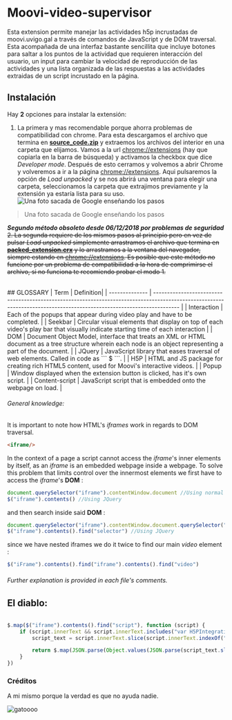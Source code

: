

# Moovi-video-supervisor

Esta extension permite manejar las actividades h5p incrustadas de moovi.uvigo.gal a través de comandos de JavaScript y de DOM traversal.
Esta acompañada de una interfaz bastante sencillita que incluye botones para saltar a los puntos de la actividad que requieren interacción del usuario, un input para cambiar la velocidad de reproducción de las actividades y una lista organizada de las respuestas a las actividades extraidas de un script incrustado en la página.

## Instalación

Hay **2** opciones para instalar la extensión:
1. La primera y mas recomendable porque ahorra problemas de compatibilidad con chrome. Para esta descargamos el archivo que termina en **[source_code.zip](https://github.com/valonsogit/moovi-video-supervisor/releases/latest)** y extraemos los archivos del interior en una carpeta que elijamos.
Vamos a la url [chrome://extensions]() (hay que copiarla en la barra de búsqueda) y activamos la checkbox que dice *Developer mode*.
Después de esto cerramos y volvemos a abrir Chrome y volveremos a ir a la página [chrome://extensions](). Aqui pulsaremos la opción de *Load unpacked* y se nos abrirá una ventana para elegir una carpeta, seleccionamos la carpeta que extrajimos previamente y la extensión ya estaría lista para su uso. 
![Una foto sacada de Google enseñando los pasos](https://wd.imgix.net/image/BrQidfK9jaQyIHwdw91aVpkPiib2/iYdLKFsJ1KSVGLhbLRvS.png)

>Una foto sacada de Google enseñando los pasos



***Segundo método obsoleto desde 06/12/2018 por problemas de seguridad***
~~2. La segunda requiere de los mismos pasos al principio pero en vez de pulsar *Load unpacked* simplemente arrastramos el archivo que termina en **[packed_extension.crx](https://github.com/valonsogit/moovi-video-supervisor/releases/latest)** y lo arrastramos a la ventana del navegador, siempre estando en [chrome://extensions]().
Es posible que este método no funcione por un problema de compatibilidad a la hora de comprimirse el archivo, si no funciona te recomiendo probar el modo 1.~~

<br>
## GLOSSARY
| Term           | Definition|
| -------------- | --------------------------------------------------------------------------------------------------------------------------------------------------------------------- |
| Interaction    | Each of the popups that appear during video play and have to be completed.                                                                                            |
| Seekbar        | Circular visual elements that display on top of each video's play bar that visually indicate starting time of each interaction                                        |
| DOM            | Document Object Model, interface that treats an  XML  or  HTML  document as a  tree structure  wherein each  node  is an  object representing a part of the document. |
| JQuery         | JavaScript library that eases traversal of web elements. Called in code as ```  $  ```.                                                                               |
| H5P            | HTML and JS package for creating rich HTML5 content, used for Moovi's interactive videos.                                                                             |
| Popup          | Window displayed when the extension button is clicked, has it's own script.                                                                                           |
| Content-script | JavaScript script that is embedded onto the webpage on load.                                                                                                          |
 
###### General knowledge:
It is important to note how HTML's *iframes* work in regards to DOM traversal.
```html
<iframe/>
```
In the context of a page a script cannot access the *iframe*'s inner elements by itself, as an *iframe* is an embedded webpage inside a webpage. To solve this problem that limits control over the innermost elements we first have to access the *iframe*'s **DOM** :
```js
document.querySelector("iframe").contentWindow.document //Using normal JS
$("iframe").contents() //Using JQuery

``` 
and then search inside said **DOM** :

```js
document.querySelector("iframe").contentWindow.document.querySelector("selector") //Using normal JS
$("iframe").contents().find("selector") //Using JQuery

``` 
since we have nested iframes we do it twice to find our main *video* element :

```js
$("iFrame").contents().find("iframe").contents().find("video")
```
###### Further explanation is provided in each file's comments.

## El diablo:
```js

$.map($("iframe").contents().find("script"), function (script) {
    if (script.innerText && script.innerText.includes("var H5PIntegration")) {
        script_text = script.innerText.slice(script.innerText.indexOf("{", 0))

        return $.map(JSON.parse(Object.values(JSON.parse(script_text.slice(0, script_text.lastIndexOf(";"))).contents)[0].jsonContent).interactiveVideo.assets.interactions.sort(GetSortOrder("duration", "from")), function (interaction, index) {});
    }
})
```
### Créditos
A mi mismo porque la verdad es que no ayuda nadie.

![gatoooo](https://i.pinimg.com/originals/2c/ec/71/2cec71161268a2ef69288b5a4a210587.jpg)